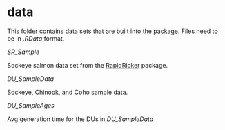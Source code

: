 # data

This folder contains data sets that are built into the package.
Files need to be in *.RData* format.

*SR_Sample*

Sockeye salmon data set from the [RapidRicker](https://github.com/SOLV-Code/RapidRicker) package.


*DU_SampleData*

Sockeye, Chinook, and Coho sample data.


*DU_SampleAges*

Avg generation time for the DUs in *DU_SampleData*



